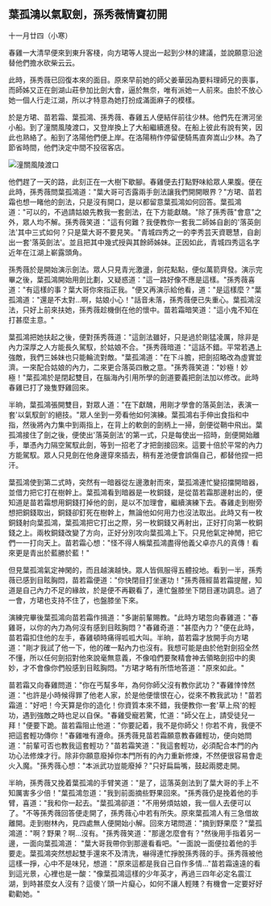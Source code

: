 葉孤鴻以氣馭劍，孫秀薇情竇初開
------------------------------

十一月廿四（小寒）

春雞一大清早便來到東升客棧，向方珺等人提出一起到少林的建議，並說願意沿途替他們擔水砍柴云云。

此時，孫秀薇已回復本來的面目。原來早前她的師父姜華因為要料理師兄的喪事，而師姊又正在劍湖山莊參加比劍大會，逼於無奈，唯有派她一人前來。由於不放心她一個人行走江湖，所以才特意為她打扮成滿面麻子的模樣。

於是方珺、苗若霜、葉孤鴻、孫秀薇、春雞五人便結伴前往少林。他們先在渭河坐小船。到了潼關風陵渡口，又登岸換上了大船繼續進發。在船上彼此有說有笑，因此也熟絡了。船到了洛陽他們便上岸。在洛陽稍作停留便騎馬直奔嵩山少林。為了節省時間，他們決定中間不投宿客店。

![潼關風陵渡口](http://www.likefar.com/attached/image/20121115/50a45dedeb23b.jpg)

他們趕了一天的路，此刻正在一大樹下歇腳。春雞便去打點野味給眾人果腹。便在此時，孫秀薇問葉孤鴻道："葉大哥可否露兩手劍法讓我們開開眼界？"方珺、苗若霜也想一睹他的劍法，只是沒有開口，是以都留意葉孤鴻如何回答。葉孤鴻道："可以的，不過請姑娘先教我一套劍法，在下方能獻醜。"除了孫秀薇"會意"之外，眾人均不解。孫秀薇笑道："這有何難？我便教你一套我二師姊自創的'落英劍法'其中三式如何？只是葉大哥不要見笑。"青城四秀之一的李秀芸天資聰慧，自創出一套'落英劍法'。並且把其中幾式授與其餘師姊妹。正因如此，青城四秀這名字近年在江湖上嶄露頭角。

孫秀薇於是開始演示劍法。眾人只見青光激盪，劍花點點，便似萬箭齊發。演示完畢之後，葉孤鴻開始用劍比劃，又疑惑道："這一路好像不應是這樣。"孫秀薇喜道："有這樣的事？葉大哥你來指正我。"便又再演示給他看，道："是這樣麼？"葉孤鴻道："還是不太對...啊，姑娘小心！"話音未落，孫秀薇便已失重心。葉孤鴻沒法，只好上前來扶她，孫秀薇趁機倒在他的懷中。苗若霜暗笑道："這小鬼不知在打甚麼主意。"

葉孤鴻把她扶起之後，便對孫秀薇道："這劍法雖好，只是過於剛猛凌厲，除非是內力深厚之人方能長久駕馭，於姑娘不合。"孫秀薇暗道："這話不錯。平常若遇上強敵，我們三姊妹也只能輪流對敵。"葉孤鴻道："在下斗膽，把劍招略改為虛實並濟。一來配合姑娘的內力，二來更合落英四散之意。"孫秀薇笑道："妙極！妙極！"葉孤鴻於是閉起雙目，在腦海內引用所學的劍道要義把劍法加以修改。此時春雞已打了幾隻野雞回來。

半晌，葉孤鴻張開雙目，對眾人道："在下獻醜，用剛才學會的落英劍法，表演一套'以氣馭劍'的絕技。"眾人坐到一旁看他如何演練。葉孤鴻右手伸出食指和中指，然後將內力集中到兩指上，在背上的軟劍的劍柄上一掃，劍便從鞘中飛出。葉孤鴻接住了劍之後，便使出'落英劍法'的第一式，只是每使出一招時，劍便開始離手，單憑內力隔空駕馭此劍，等到一招老了才把劍接回來。這要十倍於平常的內力方能駕馭。眾人只見劍在他身邊穿來插去，稍有差池便會誤傷自己，都替他捏一把汗。

葉孤鴻使到第二式時，突然有一暗器從左邊激射而來，葉孤鴻連忙變招擋開暗器，並借力把它打在樹幹上。葉孤鴻看到暗器是一枚銅錢，是從苗若霜那邊射出的，便知道是苗若霜想用銅錢打掉他的劍，是以不加理會，繼續演練下去。春雞走到樹旁想把銅錢取出，銅錢卻釘死在樹幹上，無論他如何用力也沒法取出。此時又有一枚銅錢射向葉孤鴻，葉孤鴻把它打出之際，另一枚銅錢又再射出，正好打向第一枚銅錢之上。兩枚銅錢改變了方向，正好分別攻向葉孤鴻上下。只見他氣定神閒，把它們一一打向天上。苗若霜心想："怪不得人稱葉孤鴻盡得他義父卓亦凡的真傳！看來更是青出於藍勝於藍！"

但見葉孤鴻氣定神閑的，而且越演越快。眾人皆佩服得五體投地。看到一半，孫秀薇已感到目眩胸悶，苗若霜便道："你快閉目打坐運功！"孫秀薇經苗若霜提醒，知道是自己內力不足的緣故，於是便不再觀看了，連忙盤膝坐下閉目運功調息。過了一會，方珺也支持不住了，也盤膝坐下來。

演練完畢後葉孤鴻向苗若霜作揖道："多謝前輩賜教。"此時方珺忽向春雞道："春雞哥，以你的內力為何沒有感到目眩胸悶？"春雞奇道："甚麼內力？"便在此時，苗若霜扣住他的左手，春雞頓時痛得呱呱大叫。半晌，苗若霜才放開手向方珺道："剛才我試了他一下，他的確一點內力也沒有。我想可能是由於他對劍招全然不懂，所以任何劍招對他來說毫無意義，不像咱們要聚精會神去領略劍招中的奧妙，才不會像你們般感到目眩胸悶。"方珺才略有所悟地答道："原來如此。"

苗若霜又向春雞問道："你在丐幫多年，為何你師父沒有教你武功？"春雞悻悻然道："也許是小時候得罪了他老人家，於是他便懷恨在心，從來不教我武功！"苗若霜道："好吧！今天算是你的造化！你資質本來不錯，我便教你一套'草上飛'的輕功，遇到強敵之時也足以自保。"春雞受寵若驚，忙道："師父在上，請受徒兒一拜！"便要下跪。苗若霜阻止他道："你要記着，我不是你師父！你若不肯，我便不把這套輕功傳你！"春雞唯有遵命。孫秀薇見苗若霜願意教春雞輕功，便向她問道："前輩可否也教我這套輕功？"苗若霜笑道："我這套輕功，必須配合本門的內功心法修煉才行。除非你願意廢掉你本門所有的內力重新修煉，不然便很容易會走火入魔。"孫秀薇心想："本派武功豈能廢掉？"只好扁扁嘴，鼓起兩腮走開。

半晌，孫秀薇又挽着葉孤鴻的手臂笑道："是了，這落英劍法到了葉大哥的手上不知厲害多少倍！"葉孤鴻忽道："我到前面摘些野果回來。"孫秀薇仍是挽着他的手臂，喜道："我和你一起去。"葉孤鴻卻道："不用勞煩姑娘，我一個人去便可以了。"不等孫秀薇回答便走開了，孫秀薇心中若有所失。原來葉孤鴻人有三急借故離開。走到樹林內，見四處無人便開始小解。回來方珺問道："摘到野果麼？"葉孤鴻道："啊？野果？啊...沒有。"孫秀薇笑道："那邊怎麼會有？"然後用手指着另一邊，一面向葉孤鴻道：
"葉大哥我帶你到那邊看看吧。"一面說一面便拉着他的手要走。葉孤鴻突然想起雙手還來不及清洗，嚇得連忙掙脫孫秀薇的手。孫秀薇被他這樣一掙，心中不是味兒，想道："原來這都是我自己自作多情..."苗若霜遠遠的看到這光景，心裡也是一酸："像葉孤鴻這樣的少年英才，再過三四年必定名震江湖，到時甚麼女人沒有？這傻丫頭一片癡心，如何不讓人輕賤？有機會一定要好好勸勸她。"
